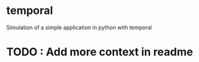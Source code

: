 # temporal


Simulation of a simple application in python with temporal


# TODO : Add more context in readme